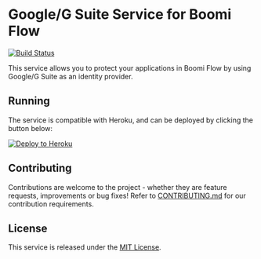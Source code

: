 Google/G Suite Service for Boomi Flow
=====================================

[![Build Status](https://travis-ci.org/jonjomckay/service-gsuite.svg)](https://travis-ci.org/jonjomckay/service-gsuite)

This service allows you to protect your applications in Boomi Flow by using Google/G Suite as an identity provider.

## Running

The service is compatible with Heroku, and can be deployed by clicking the button below:

[![Deploy to Heroku](https://www.herokucdn.com/deploy/button.svg)](https://heroku.com/deploy?template=https://github.com/jonjomckay/service-gsuite)

## Contributing

Contributions are welcome to the project - whether they are feature requests, improvements or bug fixes! Refer to 
[CONTRIBUTING.md](CONTRIBUTING.md) for our contribution requirements.

## License

This service is released under the [MIT License](https://opensource.org/licenses/MIT).
